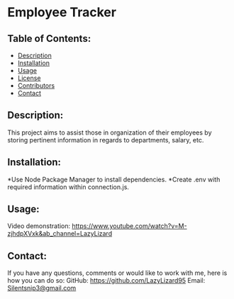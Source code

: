 # Employee Tracker
## Table of Contents:
* [Description](#description)
* [Installation](#installation)
* [Usage](#usage) 
* [License](#license)
* [Contributors](#contributors)
* [Contact](#contact)
## Description:
This project aims to assist those in organization of their employees by storing pertinent information in regards to departments, salary, etc.
## Installation:
*Use Node Package Manager to install dependencies.
*Create .env with required information within connection.js.
## Usage:
Video demonstration:
https://www.youtube.com/watch?v=M-zjhdpXVxk&ab_channel=LazyLizard

## Contact:
If you have any questions, comments or would like to work with me, here is how you can do so:
GitHub: https://github.com/LazyLizard95
Email: Silentsnip3@gmail.com

